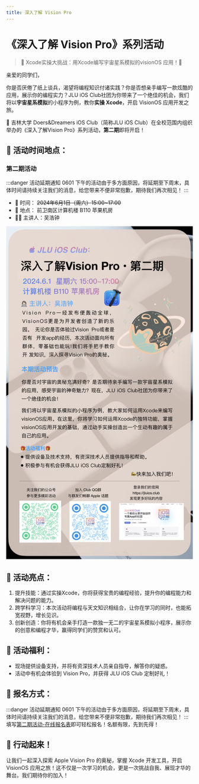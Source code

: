 ```yaml
---
title: 深入了解 Vision Pro
---
```


# 《深入了解 Vision Pro》系列活动 <Badge type="danger" text="第二期" />

> 🚀 Xcode实操大挑战：用Xcode编写宇宙星系模拟的visionOS 应用！🚀

亲爱的同学们，

你是否厌倦了纸上谈兵，渴望将编程知识付诸实践？你是否想亲手编写一款炫酷的应用，展示你的编程实力？JLU iOS Club社团为你带来了一个绝佳的机会，我们将以**宇宙星系模拟**的小程序为例，教你**实操 Xcode**，开启 VisionOS 应用开发之旅。

📣 吉林大学 Doers&Dreamers iOS Club（简称JLU iOS Club）在全校范围内组织举办的《深入了解Vision Pro》系列活动，**第二期**即将开启！

## 📅 活动时间地点：

### 第二期活动 <Badge type="tip" text="NEW" />

:::danger 活动延期通知
0601 下午的活动由于多方面原因，将延期至下周末，具体时间请持续关注我们的消息，给您带来不便非常抱歉，期待我们再次相见！
::: 

- 📅 时间： ~~2024年6月1日（周六）15:00~17:00~~
- 📍 地点： 前卫南区计算机楼 B110 苹果机房
- 👨‍💻 主讲人：吴浩钟

![第二期活动海报](poster2.jpg)

## 🌟 活动亮点：

1. 提升技能：通过实操Xcode，你将获得宝贵的编程经验，提升你的编程能力和解决问题的能力。
2. 跨学科学习：本次活动将编程与天文知识相结合，让你在学习的同时，也能拓宽视野，增长见识。
3. 创新创造：你将有机会亲手打造一款独一无二的宇宙星系模拟小程序，展示你的创意和编程才华，赢得同学们的赞赏和认可。


## 🎁 活动福利：

* 现场提供设备支持，并将有资深技术人员亲自指导，解答你的疑惑。
* 活动中有机会体验到 Vision Pro，并获得 JLU iOS Club 定制好礼！

## 📣 报名方式：

:::danger 活动延期通知
0601 下午的活动由于多方面原因，将延期至下周末，具体时间请持续关注我们的消息，给您带来不便非常抱歉，期待我们再次相见！
:::
填写[第二期活动-在线报名表]()即可轻松报名！名额有限，先到先得！

## 💪 行动起来！

让我们一起深入探索 Apple Vision Pro 的奥秘，掌握 Xcode 开发工具，开启 VisionOS 应用之旅！这不仅是一次学习的机会，更是一次挑战自我、展现才华的舞台。我们期待你的加入！
